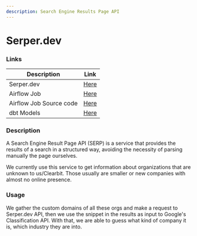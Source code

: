 ```yaml
---
description: Search Engine Results Page API
---
```


# Serper.dev

### Links

| Description             | Link                                                                                              |
| ----------------------- | ------------------------------------------------------------------------------------------------- |
| Serper.dev              | [Here](https://serper.dev)                                                                        |
| Airflow Job             | [Here](https://y0e931e29e9eb9701p-tp.appspot.com/admin/airflow/tree?dag\_id=HOMEMADE\_ENRICHMENT) |
| Airflow Job Source code | [Here](https://github.com/GitbookIO/data-airflow/blob/main/dags/HOMEMADE\_ENRICHMENT.py)          |
| dbt Models              | [Here](https://github.com/GitbookIO/data-dbt/tree/master/models/airflow/homemade\_enrichment)     |

### Description

A Search Engine Result Page API (SERP) is a service that provides the results of a search in a structured way, avoiding the necessity of parsing manually the page ourselves.&#x20;

We currently use this service to get information about organizations that are unknown to us/Clearbit. Those usually are smaller or new companies with almost no online presence.

### Usage

We gather the custom domains of all these orgs and make a request to Serper.dev API, then we use the snippet in the results as input to Google's Classification API. With that, we are able to guess what kind of company it is, which industry they are into.

